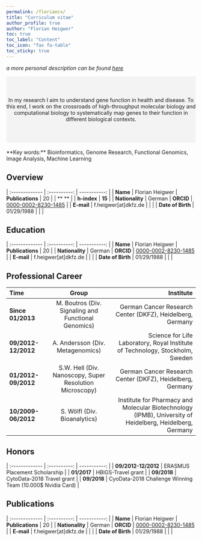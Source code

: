 ```yaml
---
permalink: /floriancv/
title: "Curriculum vitae"
author_profile: true
author: "Florian Heigwer"
toc: true
toc_label: "Content"
toc_icon: "fas fa-table"
toc_sticky: true
---
```


_a more personal description can be found [here](/about/)_

<div style="background-color:rgba(40, 40, 40, 0.0470588); text-align:center; vertical-align: middle; padding:40px 0;">

In my research I aim to understand gene function in health and disease. To this end, I work on the crossroads of high-throughput molecular biology and computational biology to systematically map genes to their function in different biological contexts.  

</div>
<br />
**Key words:** Bioinformatics, Genome Research, Functional Genomics, Image Analysis, Machine Learning

## **Overview**

| :------------- | :----------: | -----------: |
|  **Name** | Florian Heigwer   | **Publications**     | 20     |
| ** **   |  |  **h-index** | **15**     |
| **Nationality**   | German | **ORCID** | [0000-0002-8230-1485](https://orcid.org/0000-0002-8230-1485) |
| **E-mail**   | f.heigwer[at]dkfz.de | | |
| **Date of Birth**   | 01/29/1988 | | |

## **Education**

| :------------- | :----------: | -----------: |
|  **Name** | Florian Heigwer   | **Publications**     | 20     |
| **Nationality**   | German | **ORCID** | [0000-0002-8230-1485](https://orcid.org/0000-0002-8230-1485) |
| **E-mail**   | f.heigwer[at]dkfz.de | | |
| **Date of Birth**   | 01/29/1988 | | |

## **Professional Career**

| Time | Group | Institute |
| :------------- | :----------: | -----------: |
|  **Since 01/2013** | M. Boutros (Div. Signaling and Functional Genomics) | German Cancer Research Center (DKFZ), Heidelberg, Germany |
| **09/2012-12/2012**   | A. Andersson (Div. Metagenomics) |  Science for Life Laboratory, Royal Institute of Technology, Stockholm, Sweden |
| **01/2012-09/2012**   | S.W. Hell (Div. Nanoscopy, Super Resolution Microscopy) | German Cancer Research Center (DKFZ), Heidelberg, Germany |
| **10/2009-06/2012**   | S. Wölfl (Div. Bioanalytics) | Institute for Pharmacy and Molecular Biotechnology (IPMB), University of Heidelberg, Heidelberg, Germany | |

## **Honors**

| :------------- | :----------: | -----------: |
|  **09/2012-12/2012** | ERASMUS Placement Scholarship |
| **01/2017**   | HBIGS-Travel grant |
| **09/2018**   | CytoData-2018 Travel grant |
| **09/2018**   | CyoData-2018 Challenge Winning Team (10.000$ Nvidia Card) |

## **Publications**

| :------------- | :----------: | -----------: |
|  **Name** | Florian Heigwer   | **Publications**     | 20     |
| **Nationality**   | German | **ORCID** | [0000-0002-8230-1485](https://orcid.org/0000-0002-8230-1485) |
| **E-mail**   | f.heigwer[at]dkfz.de | | |
| **Date of Birth**   | 01/29/1988 | | |
